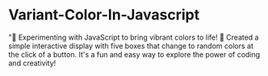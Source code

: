 # Variant-Color-In-Javascript
"🚀 Experimenting with JavaScript to bring vibrant colors to life! 🎨 Created a simple interactive display with five boxes that change to random colors at the click of a button. It's a fun and easy way to explore the power of coding and creativity! 
